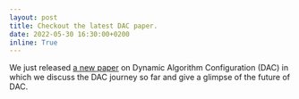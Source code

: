 ```yaml
---
layout: post
title: Checkout the latest DAC paper.
date: 2022-05-30 16:30:00+0200
inline: True
---
```


We just released [a new paper](https://arxiv.org/abs/2205.13881) on Dynamic Algorithm Configuration (DAC) in which we discuss the DAC journey so far and give a glimpse of the future of DAC.
